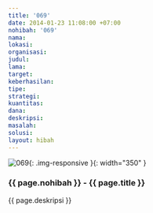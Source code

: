 ```yaml
---
title: '069'
date: 2014-01-23 11:08:00 +07:00
nohibah: '069'
nama:
lokasi:
organisasi:
judul:
lama:
target:
keberhasilan:
tipe:
strategi:
kuantitas:
dana:
deskripsi:
masalah:
solusi:
layout: hibah
---
```


![069](/static/img/hibahcms/069.png){: .img-responsive }{: width="350" }

### {{ page.nohibah }} - {{ page.title }}

{{ page.deskripsi }}
